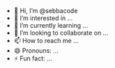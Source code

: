 - 👋 Hi, I’m @sebbacode
- 👀 I’m interested in ...
- 🌱 I’m currently learning ...
- 💞️ I’m looking to collaborate on ...
- 📫 How to reach me ...
- 😄 Pronouns: ...
- ⚡ Fun fact: ...

<!---
sebbacode/sebbacode is a ✨ special ✨ repository because its `README.md` (this file) appears on your GitHub profile.
You can click the Preview link to take a look at your changes.
--->
